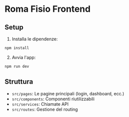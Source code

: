 # Roma Fisio Frontend

## Setup

1. Installa le dipendenze:

```bash
npm install
```

2. Avvia l'app:

```bash
npm run dev
```

## Struttura

- `src/pages`: Le pagine principali (login, dashboard, ecc.)
- `src/components`: Componenti riutilizzabili
- `src/services`: Chiamate API
- `src/routes`: Gestione del routing
